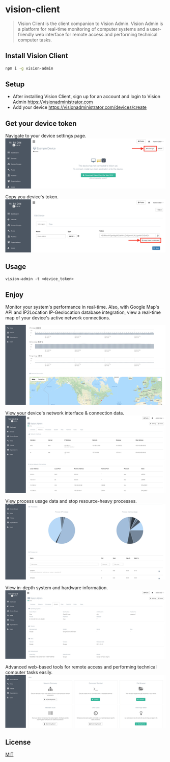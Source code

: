 # vision-client

> Vision Client is the client companion to Vision Admin. Vision Admin is a platform for real-time monitoring of computer systems and a user-friendly web interface for remote access and performing technical computer tasks.

## Install Vision Client

```bash
npm i -g vision-admin
```

## Setup

- After installing Vision Client, sign up for an account and login to Vision Admin https://visionadministrator.com
- Add your device https://visionadministrator.com/devices/create

## Get your device token
Navigate to your device settings page.
![](assets/settings.jpg)

Copy you device's token.
![](assets/get-token.jpg)

## Usage

```
vision-admin -t <device_token>
```

## Enjoy
Monitor your system's performance in real-time. Also, with Google Map's API and IP2Location IP-Geolocation database integration, view a real-time map of your device's active network connections.

![](assets/overview.jpg)

View your device's network interface & connection data.
![](assets/network.jpg)

View process usage data and stop resource-heavy processes.
![](assets/processes.jpg)

View in-depth system and hardware information.
![](assets/system.jpg)

Advanced web-based tools for remote access and performing technical computer tasks easily.
![](assets/apps.jpg)

## License

[MIT](http://vjpr.mit-license.org)
